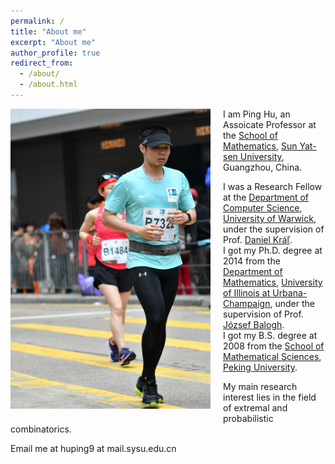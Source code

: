```yaml
---
permalink: /
title: "About me"
excerpt: "About me"
author_profile: true
redirect_from: 
  - /about/
  - /about.html
---
```



<img class="img-responsive" style="float: left; margin: 0px 20px 20px 0px;" src="/images/profile.jpg" width="320"> I am Ping Hu, an Assoicate Professor at the [School of Mathematics][m1], [Sun Yat-sen University][sysu], Guangzhou, China.

I was a Research Fellow at the [Department of Computer Science][dcs], [University of Warwick][warwick], under the supervision of Prof. [Daniel Kráľ][dan].  
I got my Ph.D. degree at 2014 from the [Department of Mathematics][m2], [University of Illinois at Urbana-Champaign][uiuc], under the supervision of Prof. [József Balogh][jozsi].  
I got my B.S. degree at 2008 from the [School of Mathematical Sciences][m3], [Peking University][peking].

[m1]: http://math.sysu.edu.cn/
[m2]: https://math.illinois.edu/
[m3]: http://www.math.pku.edu.cn/
[sysu]: http://www.sysu.edu.cn/
[peking]: https://www.pku.edu.cn/
[dcs]: https://warwick.ac.uk/fac/sci/dcs/
[warwick]: https://warwick.ac.uk/
[jozsi]: https://faculty.math.illinois.edu/~jobal/
[uiuc]: https://illinois.edu/
[dan]: http://www.ucw.cz/~kral/index.html.en

My main research interest lies in the field of extremal and probabilistic combinatorics.

Email me at huping9 at mail.sysu.edu.cn